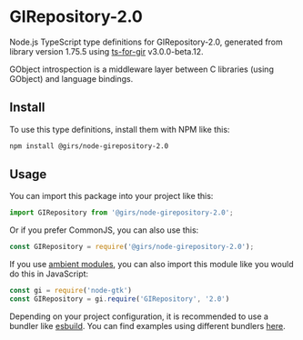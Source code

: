 
# GIRepository-2.0

Node.js TypeScript type definitions for GIRepository-2.0, generated from library version 1.75.5 using [ts-for-gir](https://github.com/gjsify/ts-for-gjs) v3.0.0-beta.12.

GObject introspection is a middleware layer between C libraries (using GObject) and language bindings.

## Install

To use this type definitions, install them with NPM like this:
```bash
npm install @girs/node-girepository-2.0
```

## Usage

You can import this package into your project like this:
```ts
import GIRepository from '@girs/node-girepository-2.0';
```

Or if you prefer CommonJS, you can also use this:
```ts
const GIRepository = require('@girs/node-girepository-2.0');
```

If you use [ambient modules](https://github.com/gjsify/ts-for-gir/tree/main/packages/cli#ambient-modules), you can also import this module like you would do this in JavaScript:

```ts
const gi = require('node-gtk')
const GIRepository = gi.require('GIRepository', '2.0')
```

Depending on your project configuration, it is recommended to use a bundler like [esbuild](https://esbuild.github.io/). You can find examples using different bundlers [here](https://github.com/gjsify/ts-for-gir/tree/main/examples).